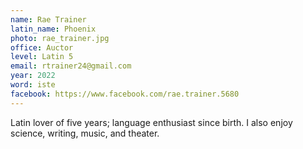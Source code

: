 ```yaml
---
name: Rae Trainer
latin_name: Phoenix
photo: rae_trainer.jpg
office: Auctor
level: Latin 5
email: rtrainer24@gmail.com
year: 2022
word: iste
facebook: https://www.facebook.com/rae.trainer.5680
---
```


Latin lover of five years; language enthusiast since birth. I also enjoy science, writing, music, and theater.
